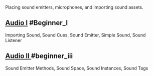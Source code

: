 Placing sound emitters, microphones, and importing sound assets.

 ## [Audio I](https://github.com/ZilchEngine/ZilchDocs/blob/master/zilch_editor_documentation/tutorials/audio/audio1.markdown) #Beginner_I
Importing Sound, Sound Cues, Sound Emitter, Simple Sound, Sound Listener

 ## [Audio II ](https://github.com/ZilchEngine/ZilchDocs/blob/master/zilch_editor_documentation/tutorials/audio/audio_ii.markdown) #beginner_iii 
Sound Emitter Methods, Sound Space, Sound Instances, Sound Tags 

 